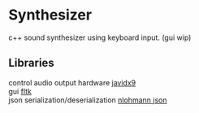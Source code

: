 # Synthesizer

c++ sound synthesizer using keyboard input. (gui wip)

## Libraries

control audio output hardware [javidx9](https://www.youtube.com/@javidx9)  
gui [fltk](https://www.fltk.org/)  
json serialization/deserialization [nlohmann json](https://github.com/nlohmann/json)  
